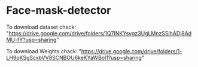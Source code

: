 # Face-mask-detector


To download dataset check: "https://drive.google.com/drive/folders/1Q7INKYsvgz3UgLMnzSSlhADj8AdMU-fY?usp=sharing"

To download Weights chack: "https://drive.google.com/drive/folders/1-LH9oKSgScxbVV8SCNBOU6keKYaWBol1?usp=sharing"
